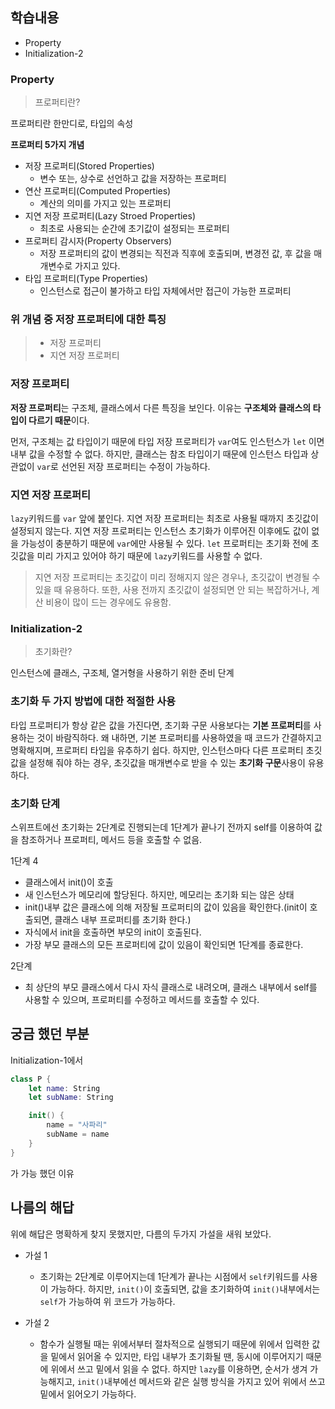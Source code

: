 ## 학습내용
- Property
- Initialization-2

### Property

> 프로퍼티란?

프로퍼티란 한만디로, 타입의 속성

**프로퍼티 5가지 개념**
- 저장 프로퍼티(Stored Properties)
    - 변수 또는, 상수로 선언하고 값을 저장하는 프로퍼티
- 연산 프로퍼티(Computed Properties)
    - 계산의 의미를 가지고 있는 프로퍼티
- 지연 저장 프로퍼티(Lazy Stroed Properties)
    - 최초로 사용되는 순간에 초기값이 설정되는 프로퍼티
- 프로퍼티 감시자(Property Observers)
    - 저장 프로퍼티의 값이 변경되는 직전과 직후에 호출되며, 변경전 값, 후 값을 매개변수로 가지고 있다.
- 타입 프로퍼티(Type Properties)
    - 인스턴스로 접근이 불가하고 타입 자체에서만 접근이 가능한 프로퍼티

### 위 개념 중 저장 프로퍼티에 대한 특징
>- 저장 프로퍼티
>- 지연 저장 프로퍼티
 
### 저장 프로퍼티
**저장 프로퍼티**는 구조체, 클래스에서 다른 특징을 보인다. 이유는 **구조체와 클래스의 타입이 다르기 때문**이다.

먼저, 구조체는 값 타입이기 때문에 타입 저장 프로퍼티가 ```var```여도 인스턴스가 ```let``` 이면 내부 값을 수정할 수 없다.
하지만, 클래스는 참조 타입이기 때문에 인스턴스 타입과 상관없이 ```var```로 선언된 저장 프로퍼티는 수정이 가능하다.

### 지연 저장 프로퍼티
`lazy`키워드를 `var` 앞에 붙인다.
지연 저장 프로퍼티는 최초로 사용될 때까지 초깃값이 설정되지 않는다. 지연 저장 프로퍼티는 인스턴스 초기화가 이루어진 이후에도 값이 없을 가능성이 충분하기 때문에 `var`에만 사용될 수 있다. `let` 프로퍼티는 초기화 전에 초깃값을 미리 가지고 있어야 하기 때문에 `lazy`키워드를 사용할 수 없다.

> 지연 저장 프로퍼티는 초깃값이 미리 정해지지 않은 경우나, 초깃값이 변경될 수 있을 때 유용하다. 또한, 사용 전까지 초깃값이 설정되면 안 되는 복잡하거나, 계산 비용이 많이 드는 경우에도 유용함.

### Initialization-2

> 초기화란?

인스턴스에 클래스, 구조체, 열거형을 사용하기 위한 준비 단계

### 초기화 두 가지 방법에 대한 적절한 사용
타입 프로퍼티가 항상 같은 값을 가진다면, 초기화 구문 사용보다는 **기본 프로퍼티**를 사용하는 것이 바람직하다. 왜 내하면, 기본 프로퍼티를 사용하였을 때 코드가 간결하지고 명확해지며, 프로퍼티 타입을 유추하기 쉽다.
하지만, 인스턴스마다 다른 프로퍼티 초깃값을 설정해 줘야 하는 경우, 초깃값을 매개변수로 받을 수 있는 **초기화 구문**사용이 유용하다.

### 초기화 단계
스위프트에선 초기화는 2단계로 진행되는데 1단계가 끝나기 전까지 self를 이용하여 값을 참조하거나 프로퍼티, 메서드 등을 호출할 수 없음.

1단계 4

- 클래스에서 init()이 호출
- 새 인스턴스가 메모리에 할당된다. 하지만, 메모리는 초기화 되는 않은 상태
- init()내부 값은 클래스에 의해 저장될 프로퍼티의 값이 있음을 확인한다.(init이 호출되면, 클래스 내부 프로퍼티를 초기화 한다.)
- 자식에서 init을 호출하면 부모의 init이 호출된다.
- 가장 부모 클래스의 모든 프로퍼티에 값이 있음이 확인되면 1단계를 종료한다.

2단계

- 최 상단의 부모 클래스에서 다시 자식 클래스로 내려오며, 클래스 내부에서 self를 사용할 수 있으며, 프로퍼티를 수정하고 메서드를 호출할 수 있다.



## 궁금 했던 부분
Initialization-1에서 
```swift
class P {
    let name: String
    let subName: String

    init() {
        name = "사파리"
        subName = name
    }
}
```
가 가능 했던 이유


## 나름의 해답
위에 해답은 명확하게 찾지 못했지만, 다름의 두가지 가설을 새워 보았다.


- 가설 1
    - 초기화는 2단계로 이루어지는데 1단계가 끝나는 시점에서 `self`키워드를 사용이 가능하다. 하지만, `init()`이 호출되면, 값을 초기화하여 `init()`내부에서는 `self`가 가능하여 위 코드가 가능하다.

- 가설 2
    - 함수가 실행될 때는 위에서부터 절차적으로 실행되기 때문에 위에서 입력한 값을 밑에서 읽어올 수 있지만, 타입 내부가 초기화될 땐, 동시에 이루어지기 때문에 위에서 쓰고 밑에서 읽을 수 없다. 하지만 `lazy`를 이용하면, 순서가 생겨 가능해지고, `init()`내부에선 메서드와 같은 실행 방식을 가지고 있어 위에서 쓰고 밑에서 읽어오기 가능하다.

